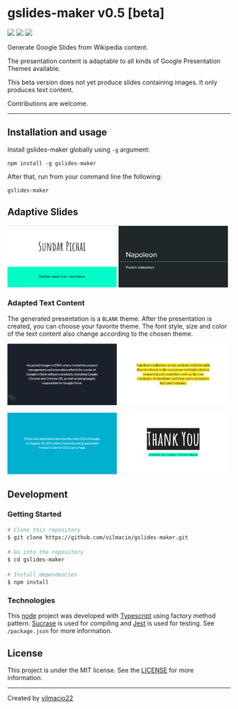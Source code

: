 # gslides-maker v0.5 [beta]
<p><img src="https://img.shields.io/badge/node-v10.15.3-green"> <img src="https://img.shields.io/badge/lang-typescript-blue"> <img src="https://img.shields.io/badge/license-MIT-success"></p>
<p>Generate Google Slides from Wikipedia content.</p>
<p>The presentation content is adaptable to all kinds of Google Presentation Themes available.</p>
<p>This beta version does not yet produce slides containing images. It only produces text content.</p>
<p>Contributions are welcome.</p>

---

## Installation and usage
Install gslides-maker globally using `-g` argument:
```
npm install -g gslides-maker
```
After that, run from your command line the following:
```
gslides-maker
```
## Adaptive Slides
<p><img src="examples/beach-day.png" width="49%"> <img src="examples/spearmint.png" width="49%"><p/>

### Adapted Text Content
The generated presentation is a `BLANK` theme. After the presentation is created, you can choose your favorite theme. The font style, size and color of the text content also change according to the chosen theme.

<p><img src="examples/focus.png" width="49%"> <img src="examples/pop.png" width="49%"></p>
<p><img src="examples/blue&gold.png" width="49%"> <img src="examples/beach-day2.png" width="49%"></p>

## Development
### Getting Started
```bash
# Clone this repository
$ git clone https://github.com/vilmacio/gslides-maker.git

# Go into the repository
$ cd gslides-maker

# Install dependencies
$ npm install
```

### Technologies
This [node](https://nodejs.org/en/docs/) project was developed with [Typescript](https://www.typescriptlang.org/docs/home.html) using factory method pattern. [Sucrase](https://github.com/alangpierce/sucrase) is used for compiling and [Jest](https://jestjs.io/docs/en/getting-started) is used for testing. See `/package.json` for more information.

## License
This project is under the MIT license. See the [LICENSE](https://github.com/vilmacio/gslides-maker/blob/master/LICENSE) for more information.

---

Created by [vilmacio22](https://github.com/vilmacio22)
